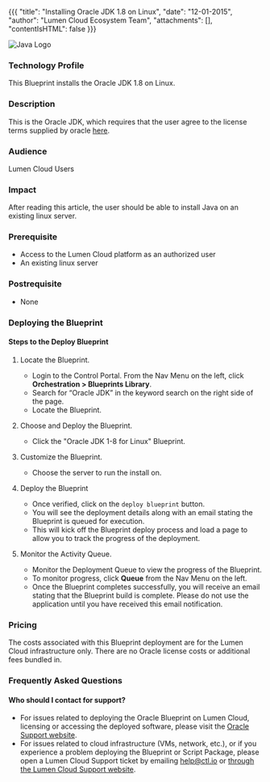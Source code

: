 {{{
  "title": "Installing Oracle JDK 1.8 on Linux",
  "date": "12-01-2015",
  "author": "Lumen Cloud Ecosystem Team",
  "attachments": [],
  "contentIsHTML": false
}}}

![Java Logo](../../images/Java_image.png)

### Technology Profile
This Blueprint installs the Oracle JDK 1.8 on Linux.

### Description

This is the Oracle JDK, which requires that the user agree to the license terms supplied by oracle [here](http://www.oracle.com/technetwork/java/javase/downloads/index.html).

### Audience
Lumen Cloud Users

### Impact
After reading this article, the user should be able to install Java on an existing linux server.

### Prerequisite
* Access to the Lumen Cloud platform as an authorized user
* An existing linux server

### Postrequisite
* None

### Deploying the Blueprint

#### Steps to the Deploy Blueprint
1. Locate the Blueprint.
   * Login to the Control Portal. From the Nav Menu on the left, click **Orchestration > Blueprints Library**.
   * Search for “Oracle JDK” in the keyword search on the right side of the page.
   * Locate the Blueprint.

2. Choose and Deploy the Blueprint.
   * Click the "Oracle JDK 1-8 for Linux" Blueprint.

3. Customize the Blueprint.
   * Choose the server to run the install on.

5. Deploy the Blueprint
   * Once verified, click on the `deploy blueprint` button.
   * You will see the deployment details along with an email stating the Blueprint is queued for execution.
   * This will kick off the Blueprint deploy process and load a page to allow you to track the progress of the deployment.

6. Monitor the Activity Queue.
   * Monitor the Deployment Queue to view the progress of the Blueprint.
   * To monitor progress, click **Queue** from the Nav Menu on the left.
   * Once the Blueprint completes successfully, you will receive an email stating that the Blueprint build is complete. Please do not use the application until you have received this email notification.

### Pricing
The costs associated with this Blueprint deployment are for the Lumen Cloud infrastructure only. There are no Oracle license costs or additional fees bundled in.

### Frequently Asked Questions

#### Who should I contact for support?
* For issues related to deploying the Oracle Blueprint on Lumen Cloud, licensing or accessing the deployed software, please visit the [Oracle Support website](http://www.oracle.com/technetwork/java/javase/documentation/index.html).
* For issues related to cloud infrastructure (VMs, network, etc.), or if you experience a problem deploying the Blueprint or Script Package, please open a Lumen Cloud Support ticket by emailing [help@ctl.io](mailto:help@ctl.io) or [through the Lumen Cloud Support website](https://t3n.zendesk.com/tickets/new).
